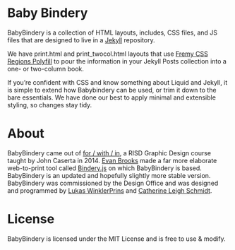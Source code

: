 # Baby Bindery

BabyBindery is a collection of HTML layouts, includes, CSS files, and JS files that are designed to live in a [Jekyll](http://jekyllrb.com/) repository.

We have print.html and print_twocol.html layouts that use [Fremy CSS Regions Polyfill](https://github.com/FremyCompany/css-regions-polyfill) to pour the information in your Jekyll Posts collection into a one- or two-column book.

If you’re confident with CSS and know something about Liquid and Jekyll, it is simple to extend how Babybindery can be used, or trim it down to the bare essentials. We have done our best to apply minimal and extensible styling, so changes stay tidy.

# About

BabyBindery came out of [for / with / in](http://htmloutput.risd.gd), a RISD Graphic Design course taught by John Caserta in 2014. [Evan Brooks](http://evanbrooks.info) made a far more elaborate web-to-print tool called [Bindery.js](https://github.com/evnbr/bindery) on which BabyBindery is based. BabyBindery is an updated and hopefully slightly more stable version. BabyBindery was commissioned by the Design Office and was designed and programmed by [Lukas WinklerPrins](http://ltwp.net) and [Catherine Leigh Schmidt](http://cath.land).

# License

BabyBindery is licensed under the MIT License and is free to use & modify.
